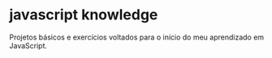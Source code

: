 # javascript knowledge
Projetos básicos e exercícios voltados para o início do meu aprendizado em JavaScript.
